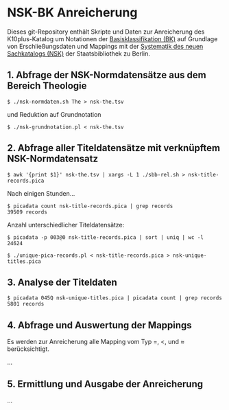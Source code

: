 # NSK-BK Anreicherung

Dieses git-Repository enthält Skripte und Daten zur Anreicherung des K10plus-Katalog um Notationen der [Basisklassifikation (BK)](http://bartoc.org/en/node/18785) auf Grundlage von Erschließungsdaten und Mappings mit der [Systematik des neuen Sachkatalogs (NSK)](http://bartoc.org/en/node/20298) der Staatsbibliothek zu Berlin.

## 1. Abfrage der NSK-Normdatensätze aus dem Bereich Theologie

    $ ./nsk-normdaten.sh The > nsk-the.tsv

 und Reduktion auf Grundnotation 

    $ ./nsk-grundnotation.pl < nsk-the.tsv

## 2. Abfrage aller Titeldatensätze mit verknüpftem NSK-Normdatensatz

    $ awk '{print $1}' nsk-the.tsv | xargs -L 1 ./sbb-rel.sh > nsk-title-records.pica

Nach einigen Stunden...

    $ picadata count nsk-title-records.pica | grep records
    39509 records

Anzahl unterschiedlicher Titeldatensätze:

    $ picadata -p 003@0 nsk-title-records.pica | sort | uniq | wc -l
    24624

    $ ./unique-pica-records.pl < nsk-title-records.pica > nsk-unique-titles.pica
 
## 3. Analyse der Titeldaten

    $ picadata 045Q nsk-unique-titles.pica | picadata count | grep records
    5801 records

## 4. Abfrage und Auswertung der Mappings

Es werden zur Anreicherung alle Mapping vom Typ =, <, und ≈ berücksichtigt.

...

## 5. Ermittlung und Ausgabe der Anreicherung

...
